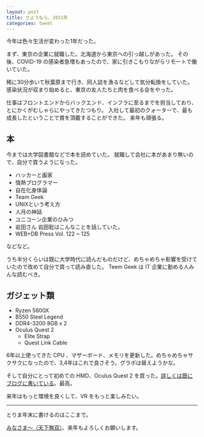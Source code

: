 ```yaml
---
layout: post
title: さようなら、2021年
categories: tweet
---
```


今年は色々生活が変わった1年だった。

まず、東京の企業に就職した。北海道から東京への引っ越しがあった。
その後、COVID-19 の感染者急増もあったので、家に引きこもりながらリモートで働いていた。

稀に30分歩いて秋葉原まで行き、同人誌を漁るなどして気分転換をしていた。
感染状況が収まり始めると、東京の友人たちと肉を食べる会をやった。

仕事はフロントエンドからバックエンド、インフラに至るまでを担当しており、とにかくがむしゃらにやってきたつもり。
入社して最初のクォーターで、最も成長したということで賞を頂戴することができた。
来年も頑張る。


## 本
今までは大学図書館などで本を読めていた。
就職して会社に本があまり無いので、自分で買うようになった。

- ハッカーと画家
- 情熱プログラマー
- 自在化身体論
- Team Geek
- UNIXという考え方
- 人月の神話
- ユニコーン企業のひみつ
- 岩田さん 岩田聡はこんなことを話していた。
- WEB+DB Press Vol. 122 ~ 125

などなど。

うち半分くらいは既に大学時代に読んだものだけど、めちゃめちゃ影響を受けていたので改めて自分で買って読み直した。
Teem Geek は IT 企業に勤める人みんな読むべき。


## ガジェット類

- Ryzen 5600X
- B550 Steel Legend
- DDR4-3200 8GB x 2
- Oculus Quest 2
  - Elite Strap
  - Quest Link Cable

6年以上使ってきた CPU 、マザーボード、メモリを更新した。めちゃめちゃサクサクになったので、3,4年はこれで良さそう。グラボは替えようかな。

そして自分にとって初めての HMD、Oculus Quest 2 を買った。[詳しくは既にブログに書いている](https://default.cf/blog/2021/12/26/oculus-quest-2/)。最高。

来年はもっと環境を良くして、VR をもっと楽しみたい。


---

とりま年末に書けるのはここまで。

[みなさま〜（天下無双）](https://dic.nicovideo.jp/a/%E5%91%A8%E5%A4%AE%E3%82%B5%E3%83%B3%E3%82%B4)、来年もよろしくお願いします。
